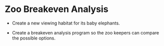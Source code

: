 # Zoo Breakeven Analysis
 + Create a new viewing habitat for its baby elephants.

 + Create a breakeven analysis program so the zoo keepers can compare the possible options.
